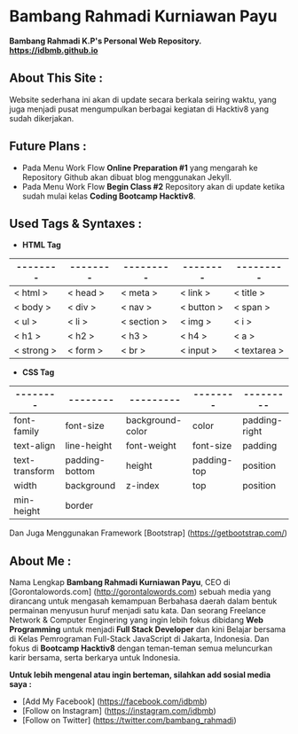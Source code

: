 # Bambang Rahmadi Kurniawan Payu
**Bambang Rahmadi K.P's Personal Web Repository. https://idbmb.github.io**

## About This Site :
Website sederhana ini akan di update secara berkala seiring waktu, yang juga menjadi pusat mengumpulkan berbagai kegiatan di Hacktiv8 yang sudah dikerjakan.

## Future Plans :
- Pada Menu Work Flow **Online Preparation #1** yang mengarah ke Repository Github akan dibuat blog menggunakan Jekyll.
- Pada Menu Work Flow **Begin Class #2** Repository akan di update ketika sudah mulai kelas **Coding Bootcamp Hacktiv8**.

## Used Tags & Syntaxes :
- **HTML Tag**

-------- | -------- | --------- | -------- | ---------
-------- | -------- | --------- | -------- | ---------
< html > | < head > | < meta >  | < link > | < title >
< body > | < div >  | < nav >   | < button > | < span >
< ul > | < li > | < section > | < img > | < i >
< h1 > | < h2 > | < h3 > | < h4 > | < a >
< strong > | < form > | < br > | < input > | < textarea >

- **CSS Tag**

-------- | -------- | --------- | -------- | ---------
-------- | -------- | --------- | -------- | ---------
font-family | font-size | background-color | color | padding-right
text-align | line-height | font-weight | font-size | padding
text-transform | padding-bottom | height | padding-top | position
width | background | z-index | top | position
min-height | border |

Dan Juga Menggunakan Framework [Bootstrap] (https://getbootstrap.com/)

## About Me :

Nama Lengkap **Bambang Rahmadi Kurniawan Payu**, CEO di [Gorontalowords.com] (http://gorontalowords.com) sebuah media yang dirancang untuk mengasah kemampuan Berbahasa daerah dalam bentuk permainan menyusun huruf menjadi satu kata. Dan seorang Freelance Network & Computer Enginering yang ingin lebih fokus dibidang **Web Programming** untuk menjadi **Full Stack Developer** dan kini Belajar bersama di Kelas Pemrograman Full-Stack JavaScript di Jakarta, Indonesia. Dan fokus di **Bootcamp Hacktiv8** dengan teman-teman semua meluncurkan karir bersama, serta berkarya untuk Indonesia.

**Untuk lebih mengenal atau ingin berteman, silahkan add sosial media saya :**
* [Add My Facebook] (https://facebook.com/idbmb)
* [Follow on Instagram] (https://instagram.com/idbmb)
* [Follow on Twitter] (https://twitter.com/bambang_rahmadi)
